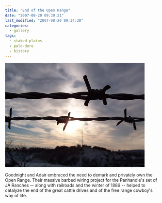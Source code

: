 ```yaml
---
title: "End of the Open Range"
date: "2007-08-20 09:30:21"
last_modified: "2007-08-20 09:34:30"
categories:
  - gallery
tags:
  - staked-plains
  - palo-duro
  - history  
---
```

![284](/images/gallery/284.jpg)

Goodnight and Adair embraced the need to demark and privately own the Open Range. Their massive barbed wiring project for the Panhandle's set of JA Ranches -- along with railroads and the winter of 1886 -- helped to catalyze the end of the great cattle drives and of the free range cowboy's way of life.
